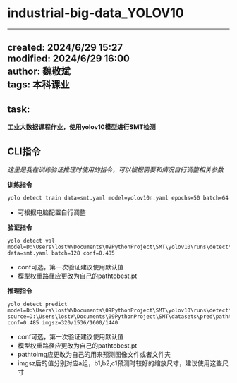 # industrial-big-data_YOLOV10

---
created: 2024/6/29 15:27 <br>
modified: 2024/6/29 16:00 <br>
author: 魏敬斌 <br>
tags: 本科课业 
---

## task:
**工业大数据课程作业，使用yolov10模型进行SMT检测**

## CLI指令
*这里是我在训练验证推理时使用的指令，可以根据需要和情况自行调整相关参数*

**训练指令**
```bash
yolo detect train data=smt.yaml model=yolov10n.yaml epochs=50 batch=64 imgsz=320 device=0
```
- 可根据电脑配置自行调整

**验证指令**
```
yolo detect val model=D:\Users\lostW\Documents\09PythonProject\SMT\yolov10\runs\detect\train14\weights\best.pt data=smt.yaml batch=128 conf=0.485
```
- conf可选，第一次验证建议使用默认值
- 模型权重路径应更改为自己的pathtobest.pt

**推理指令**
```
yolo detect predict model=D:\Users\lostW\Documents\09PythonProject\SMT\yolov10\runs\detect\train14\weights\best.pt source=D:\Users\lostW\Documents\09PythonProject\SMT\datasets\pred\pathtoimg conf=0.485 imgsz=320/1536/1600/1440
```
- conf可选，第一次验证建议使用默认值
- 模型权重路径应更改为自己的pathtobest.pt
- pathtoimg应更改为自己的用来预测图像文件或者文件夹
- imgsz后的值分别对应a组，b1,b2,c1预测时较好的缩放尺寸，建议使用这些尺寸
